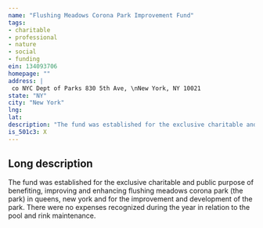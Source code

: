 ```yaml
---
name: "Flushing Meadows Corona Park Improvement Fund"
tags:
- charitable
- professional
- nature
- social
- funding
ein: 134093706
homepage: ""
address: |
 co NYC Dept of Parks 830 5th Ave, \nNew York, NY 10021
state: "NY"
city: "New York"
lng: 
lat: 
description: "The fund was established for the exclusive charitable and public purpose of benefiting, improving and enhancing flushing meadows corona park (the park) in queens, new york and for the improvement and development of the park. "
is_501c3: X
---
```


## Long description

The fund was established for the exclusive charitable and public purpose of benefiting, improving and enhancing flushing meadows corona park (the park) in queens, new york and for the improvement and development of the park. There were no expenses recognized during the year in relation to the pool and rink maintenance. 
